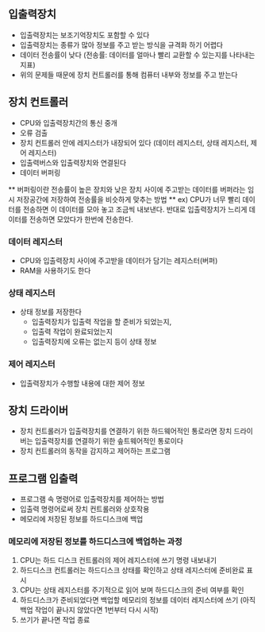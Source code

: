 ## 입출력장치
- 입출력장치는 보조기억장치도 포함할 수 있다
- 입출력장치는 종류가 많아 정보를 주고 받는 방식을 규격화 하기 어렵다
- 데이터 전송률이 낮다 (전송률: 데이터를 얼마나 빨리 교환할 수 있는지를 나타내는 지표)
- 위의 문제들 때문에 장치 컨트롤러를 통해 컴퓨터 내부와 정보를 주고 받는다

## 장치 컨트롤러
- CPU와 입출력장치간의 통신 중개
- 오류 검출
- 장치 컨트롤러 안에 레지스터가 내장되어 있다 (데이터 레지스터, 상태 레지스터, 제어 레지스터)
- 입출력버스와 입출력장치와 연결된다
- 데이터 버퍼링

** 버퍼링이란 전송률이 높은 장치와 낮은 장치 사이에 주고받는 데이터를 버퍼라는 임시 저장공간에 저장하여 전송률을 비슷하게 맞추는 방법 **
ex) CPU가 너무 빨리 데이터를 전송하면 이 데이터를 모아 놓고 조금씩 내보낸다. 
    반대로 입출력장치가 느리게 데이터를 전송하면 모았다가 한번에 전송한다.
    
### 데이터 레지스터
- CPU와 입출력장치 사이에 주고받을 데이터가 담기는 레지스터(버퍼)
- RAM을 사용하기도 한다

### 상태 레지스터
- 상태 정보를 저장한다
  - 입출력장치가 입출력 작업을 할 준비가 되었는지,
  - 입출력 작업이 완료되었는지
  - 입출력장치에 오류는 없는지 등이 상태 정보

### 제어 레지스터
- 입출력장치가 수행할 내용에 대한 제어 정보

## 장치 드라이버
- 장치 컨트롤러가 입출력장치를 연결하기 위한 하드웨어적인 통로라면 장치 드라이버는 입출력장치를 연결하기 위한 솦트웨어적인 통로이다
- 장치 컨트롤러의 동작을 감지하고 제어하는 프로그램

## 프로그램 입출력
- 프로그램 속 명령어로 입출력장치를 제어하는 방법
- 입출력 명령어로써 장치 컨트롤러와 상호작용
- 메모리에 저장된 정보를 하드디스크에 백업

### 메모리에 저장된 정보를 하드디스크에 백업하는 과정
1. CPU는 하드 디스크 컨트롤러의 제어 레지스터에 쓰기 명령 내보내기
2. 하드디스크 컨트롤러는 하드디스크 상태를 확인하고 상태 레지스터에 준비완료 표시
3. CPU는 상태 레지스터를 주기적으로 읽어 보며 하드디스크의 준비 여부를 확인
4. 하드디스크가 준비되었다면 백업할 메모리의 정보를 데이터 레지스터에 쓰기 (아직 백업 작업이 끝나지 않았다면 1번부터 다시 시작)
5. 쓰기가 끝나면 작업 종료









































